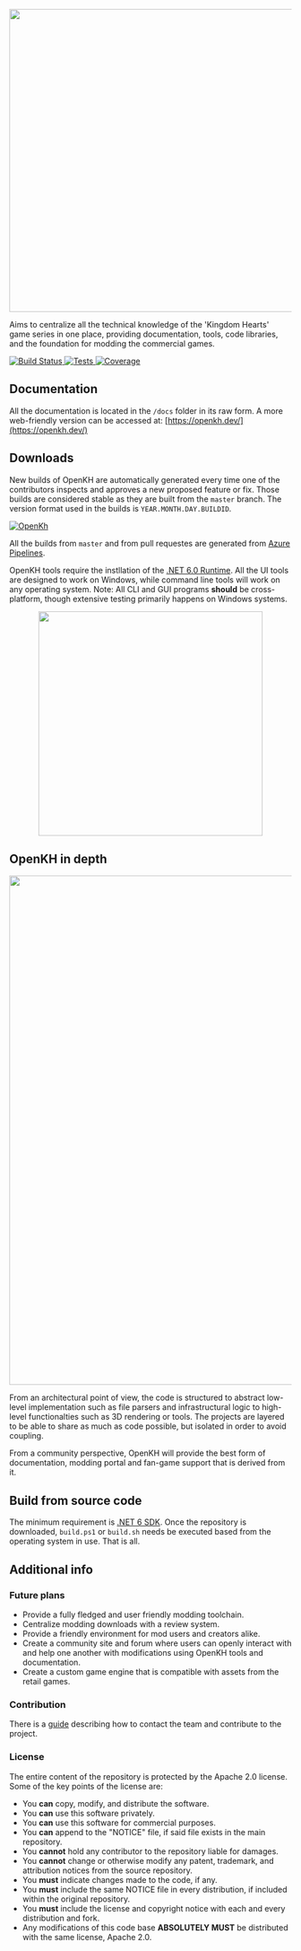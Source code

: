 <p align="center">
  <img src="./images/OpenKH.png" width="540">
</p>

Aims to centralize all the technical knowledge of the 'Kingdom Hearts' game series in one place, providing documentation, tools, code libraries, and the foundation for modding the commercial games.

[![Build Status](https://dev.azure.com/xeeynamo/OpenKH/_apis/build/status/Xeeynamo.OpenKh?branchName=master) ![Tests](https://img.shields.io/azure-devops/tests/xeeynamo/OpenKh/4) ![Coverage](https://img.shields.io/azure-devops/coverage/xeeynamo/OpenKh/4)](https://dev.azure.com/xeeynamo/OpenKH/_build/latest?definitionId=4&branchName=master)

## Documentation

All the documentation is located in the `/docs` folder in its raw form. A more web-friendly version can be accessed at: [https://openkh.dev/](https://openkh.dev/)

## Downloads

New builds of OpenKH are automatically generated every time one of the contributors inspects and approves a new proposed feature or fix. Those builds are considered stable as they are built from the `master` branch. The version format used in the builds is `YEAR.MONTH.DAY.BUILDID`.

[![OpenKh](https://img.shields.io/badge/OpenKh-Download-blue.svg)](https://github.com/Xeeynamo/OpenKh/releases)

All the builds from `master` and from pull requestes are generated from [Azure Pipelines](https://dev.azure.com/xeeynamo/OpenKH/_build).

OpenKH tools require the instllation of the [.NET 6.0 Runtime](https://dotnet.microsoft.com/download/dotnet/6.0). All the UI tools are designed to work on Windows, while command line tools will work on any operating system.
Note: All CLI and GUI programs **should** be cross-platform, though extensive testing primarily happens on Windows systems.

<p align="center">
  <img src="./images/Runtime.jpg" width="400">
</p>

## OpenKH in depth

<p align="center">
  <img src="./images/diagram.png" width="908">
</p>

From an architectural point of view, the code is structured to abstract low-level implementation such as file parsers and infrastructural logic to high-level functionalties such as 3D rendering or tools. The projects are layered to be able to share as much as code possible, but isolated in order to avoid coupling.

From a community perspective, OpenKH will provide the best form of documentation, modding portal and fan-game support that is derived from it.

## Build from source code

The minimum requirement is [.NET 6 SDK](https://dotnet.microsoft.com/download/dotnet/6.0). Once the repository is downloaded, `build.ps1` or `build.sh` needs be executed based from the operating system in use. That is all.

## Additional info

### Future plans

* Provide a fully fledged and user friendly modding toolchain.
* Centralize modding downloads with a review system.
* Provide a friendly environment for mod users and creators alike.
* Create a community site and forum where users can openly interact with and help one another with modifications using OpenKH tools and documentation.
* Create a custom game engine that is compatible with assets from the retail games.

### Contribution

There is a [guide](CONTRIBUTING.md) describing how to contact the team and contribute to the project.

### License

The entire content of the repository is protected by the Apache 2.0 license. Some of the key points of the license are:

* You **can** copy, modify, and distribute the software.
* You **can** use this software privately.
* You **can** use this software for commercial purposes.
* You **can** append to the "NOTICE" file, if said file exists in the main repository.
* You **cannot** hold any contributor to the repository liable for damages.
* You **cannot** change or otherwise modify any patent, trademark, and attribution notices from the source repository.
* You **must** indicate changes made to the code, if any.
* You **must** include the same NOTICE file in every distribution, if included within the original repository.
* You **must** include the license and copyright notice with each and every distribution and fork.
* Any modifications of this code base **ABSOLUTELY MUST** be distributed with the same license, Apache 2.0.

